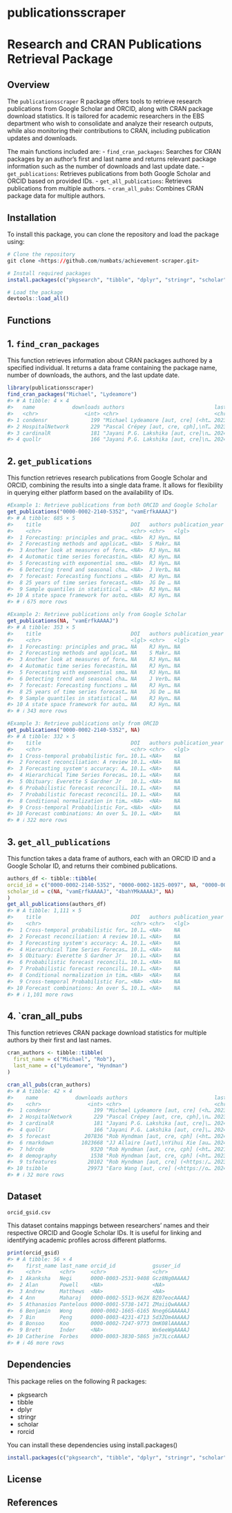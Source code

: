 
<!-- README.md is generated from README.Rmd. Please edit that file -->

# publicationsscraper

<!-- badges: start -->
<!-- badges: end -->

# Research and CRAN Publications Retrieval Package

## Overview

The `publicationsscraper` R package offers tools to retrieve research
publications from Google Scholar and ORCID, along with CRAN package
download statistics. It is tailored for academic researchers in the EBS
department who wish to consolidate and analyze their research outputs,
while also monitoring their contributions to CRAN, including publication
updates and downloads.

The main functions included are: - `find_cran_packages`: Searches for
CRAN packages by an author’s first and last name and returns relevant
package information such as the number of downloads and last update
date. - `get_publications`: Retrieves publications from both Google
Scholar and ORCID based on provided IDs. - `get_all_publications`:
Retrieves publications from multiple authors. - `cran_all_pubs`:
Combines CRAN package data for multiple authors.

## Installation

To install this package, you can clone the repository and load the
package using:

``` r
# Clone the repository
git clone <https://github.com/numbats/achievement-scraper.git>

# Install required packages
install.packages(c("pkgsearch", "tibble", "dplyr", "stringr", "scholar", "rorcid"))

# Load the package
devtools::load_all()
```

## Functions

## 1. `find_cran_packages`

This function retrieves information about CRAN packages authored by a
specified individual. It returns a data frame containing the package
name, number of downloads, the authors, and the last update date.

``` r
library(publicationsscraper)
find_cran_packages("Michael", "Lydeamore")
#> # A tibble: 4 × 4
#>   name            downloads authors                             last_update_date
#>   <chr>               <int> <chr>                               <chr>           
#> 1 condensr              199 "Michael Lydeamore [aut, cre] (<ht… 2023-08-30T14:5…
#> 2 HospitalNetwork       229 "Pascal Crépey [aut, cre, cph],\nT… 2023-02-27T07:2…
#> 3 cardinalR             181 "Jayani P.G. Lakshika [aut, cre]\n… 2024-04-16T08:0…
#> 4 quollr                166 "Jayani P.G. Lakshika [aut, cre]\n… 2024-03-05T10:0…
```

## 2. `get_publications`

This function retrieves research publications from Google Scholar and
ORCID, combining the results into a single data frame. It allows for
flexibility in querying either platform based on the availability of
IDs.

``` r
#Example 1: Retrieve publications from both ORCID and Google Scholar
get_publications("0000-0002-2140-5352", "vamErfkAAAAJ")
#> # A tibble: 685 × 5
#>    title                             DOI   authors publication_year journal_name
#>    <chr>                             <chr> <chr>   <lgl>            <chr>       
#>  1 Forecasting: principles and prac… <NA>  RJ Hyn… NA               "OTexts"    
#>  2 Forecasting methods and applicat… <NA>  S Makr… NA               "John Wiley…
#>  3 Another look at measures of fore… <NA>  RJ Hyn… NA               "Internatio…
#>  4 Automatic time series forecastin… <NA>  RJ Hyn… NA               "Journal of…
#>  5 Forecasting with exponential smo… <NA>  RJ Hyn… NA               "Springer V…
#>  6 Detecting trend and seasonal cha… <NA>  J Verb… NA               "Remote sen…
#>  7 forecast: Forecasting functions … <NA>  RJ Hyn… NA               ""          
#>  8 25 years of time series forecast… <NA>  JG De … NA               "Internatio…
#>  9 Sample quantiles in statistical … <NA>  RJ Hyn… NA               "The Americ…
#> 10 A state space framework for auto… <NA>  RJ Hyn… NA               "Internatio…
#> # ℹ 675 more rows
```

``` r
#Example 2: Retrieve publications only from Google Scholar
get_publications(NA, "vamErfkAAAAJ")
#> # A tibble: 353 × 5
#>    title                             DOI   authors publication_year journal_name
#>    <chr>                             <lgl> <chr>   <lgl>            <chr>       
#>  1 Forecasting: principles and prac… NA    RJ Hyn… NA               "OTexts"    
#>  2 Forecasting methods and applicat… NA    S Makr… NA               "John Wiley…
#>  3 Another look at measures of fore… NA    RJ Hyn… NA               "Internatio…
#>  4 Automatic time series forecastin… NA    RJ Hyn… NA               "Journal of…
#>  5 Forecasting with exponential smo… NA    RJ Hyn… NA               "Springer V…
#>  6 Detecting trend and seasonal cha… NA    J Verb… NA               "Remote sen…
#>  7 forecast: Forecasting functions … NA    RJ Hyn… NA               ""          
#>  8 25 years of time series forecast… NA    JG De … NA               "Internatio…
#>  9 Sample quantiles in statistical … NA    RJ Hyn… NA               "The Americ…
#> 10 A state space framework for auto… NA    RJ Hyn… NA               "Internatio…
#> # ℹ 343 more rows
```

``` r
#Example 3: Retrieve publications only from ORCID
get_publications("0000-0002-2140-5352", NA)
#> # A tibble: 332 × 5
#>    title                             DOI   authors publication_year journal_name
#>    <chr>                             <chr> <chr>   <lgl>            <chr>       
#>  1 Cross-temporal probabilistic for… 10.1… <NA>    NA               Internation…
#>  2 Forecast reconciliation: A review 10.1… <NA>    NA               Internation…
#>  3 Forecasting system's accuracy: A… 10.1… <NA>    NA               Applied Sto…
#>  4 Hierarchical Time Series Forecas… 10.1… <NA>    NA               Journal of …
#>  5 Obituary: Everette S Gardner Jr   10.1… <NA>    NA               Internation…
#>  6 Probabilistic forecast reconcili… 10.1… <NA>    NA               European Jo…
#>  7 Probabilistic forecast reconcili… 10.1… <NA>    NA               European Jo…
#>  8 Conditional normalization in tim… <NA>  <NA>    NA               ArXiv       
#>  9 Cross-temporal Probabilistic For… <NA>  <NA>    NA               ArXiv       
#> 10 Forecast combinations: An over 5… 10.1… <NA>    NA               Internation…
#> # ℹ 322 more rows
```

## 3. `get_all_publications`

This function takes a data frame of authors, each with an ORCID ID and a
Google Scholar ID, and returns their combined publications.

``` r
authors_df <- tibble::tibble(
orcid_id = c("0000-0002-2140-5352", "0000-0002-1825-0097", NA, "0000-0001-5109-3700"),
scholar_id = c(NA, "vamErfkAAAAJ", "4bahYMkAAAAJ", NA)
)
get_all_publications(authors_df)
#> # A tibble: 1,111 × 5
#>    title                             DOI   authors publication_year journal_name
#>    <chr>                             <chr> <chr>   <lgl>            <chr>       
#>  1 Cross-temporal probabilistic for… 10.1… <NA>    NA               Internation…
#>  2 Forecast reconciliation: A review 10.1… <NA>    NA               Internation…
#>  3 Forecasting system's accuracy: A… 10.1… <NA>    NA               Applied Sto…
#>  4 Hierarchical Time Series Forecas… 10.1… <NA>    NA               Journal of …
#>  5 Obituary: Everette S Gardner Jr   10.1… <NA>    NA               Internation…
#>  6 Probabilistic forecast reconcili… 10.1… <NA>    NA               European Jo…
#>  7 Probabilistic forecast reconcili… 10.1… <NA>    NA               European Jo…
#>  8 Conditional normalization in tim… <NA>  <NA>    NA               ArXiv       
#>  9 Cross-temporal Probabilistic For… <NA>  <NA>    NA               ArXiv       
#> 10 Forecast combinations: An over 5… 10.1… <NA>    NA               Internation…
#> # ℹ 1,101 more rows
```

## 4. \`cran_all_pubs

This function retrieves CRAN package download statistics for multiple
authors by their first and last names.

``` r
cran_authors <- tibble::tibble(
  first_name = c("Michael", "Rob"),
  last_name = c("Lydeamore", "Hyndman")
)

cran_all_pubs(cran_authors)
#> # A tibble: 42 × 4
#>    name            downloads authors                            last_update_date
#>    <chr>               <int> <chr>                              <chr>           
#>  1 condensr              199 "Michael Lydeamore [aut, cre] (<h… 2023-08-30T14:5…
#>  2 HospitalNetwork       229 "Pascal Crépey [aut, cre, cph],\n… 2023-02-27T07:2…
#>  3 cardinalR             181 "Jayani P.G. Lakshika [aut, cre]\… 2024-04-16T08:0…
#>  4 quollr                166 "Jayani P.G. Lakshika [aut, cre]\… 2024-03-05T10:0…
#>  5 forecast           207836 "Rob Hyndman [aut, cre, cph] (<ht… 2024-06-20T02:1…
#>  6 rmarkdown         1023668 "JJ Allaire [aut],\nYihui Xie [au… 2024-08-17T03:5…
#>  7 hdrcde               9320 "Rob Hyndman [aut, cre, cph] (<ht… 2021-01-18T05:2…
#>  8 demography           1538 "Rob Hyndman [aut, cre, cph] (<ht… 2023-02-08T07:2…
#>  9 tsfeatures          20102 "Rob Hyndman [aut, cre] (<https:/… 2023-08-28T13:0…
#> 10 tsibble             29973 "Earo Wang [aut, cre] (<https://o… 2024-06-27T12:2…
#> # ℹ 32 more rows
```

## Dataset

`orcid_gsid.csv`

This dataset contains mappings between researchers’ names and their
respective ORCID and Google Scholar IDs. It is useful for linking and
identifying academic profiles across different platforms.

``` r
print(orcid_gsid)
#> # A tibble: 56 × 4
#>    first_name last_name orcid_id            gsuser_id   
#>    <chr>      <chr>     <chr>               <chr>       
#>  1 Akanksha   Negi      0000-0003-2531-9408 Gcz8Ng0AAAAJ
#>  2 Alan       Powell    <NA>                <NA>        
#>  3 Andrew     Matthews  <NA>                <NA>        
#>  4 Ann        Maharaj   0000-0002-5513-962X BZ07eocAAAAJ
#>  5 Athanasios Pantelous 0000-0001-5738-1471 ZMaiiQwAAAAJ
#>  6 Benjamin   Wong      0000-0002-1665-6165 Nneg6GAAAAAJ
#>  7 Bin        Peng      0000-0003-4231-4713 5d3ZOm4AAAAJ
#>  8 Bonsoo     Koo       0000-0002-7247-9773 OmK08lAAAAAJ
#>  9 Brett      Inder     <NA>                Wx6eeWgAAAAJ
#> 10 Catherine  Forbes    0000-0003-3830-5865 jm73LccAAAAJ
#> # ℹ 46 more rows
```

## Dependencies

This package relies on the following R packages:

- pkgsearch
- tibble
- dplyr
- stringr
- scholar
- rorcid

You can install these dependencies using install.packages()

``` r
install.packages(c("pkgsearch", "tibble", "dplyr", "stringr", "scholar", "rorcid"))
```

## License

## References
